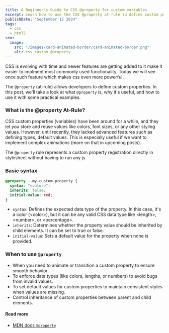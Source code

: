 ```yaml
---
title: A Beginner's Guide to CSS @property for custom variables
excerpt: Learn how to use the CSS @property at-rule to define custom properties.
publishDate: "September 15 2024"
tags:
  - css
  - html5
seo:
  image:
    src: "/images/card-animated-border/card-animated-border.png"
    alt: css custom @property
---
```


CSS is evolving with time and newer features are getting added to it make it easier to implment most commonly used functionality. Today we will see once such feature which makes css even more powerful.

The `@property` (at-rule) allows developers to define custom properties. In this post, we'll take a look at what `@property` is, why it's useful, and how to use it with some practical examples.

### What is the @property At-Rule?

CSS custom properties (variables) have been around for a while, and they let you store and reuse values like colors, font sizes, or any other styling values. However, until recently, they lacked advanced features such as defining types, default values. This is especially useful if we want to implement complex animations (more on that in upcoming posts).

The `@property` rule represents a custom property registration directly in stylesheet without having to run any js.

### Basic syntax

```css
@property --my-custom-property {
  syntax: "<color>";
  inherits: false;
  initial-value: red;
}
```

- `syntax`: Defines the expected data type of the property. In this case, it's a color (\<color\>), but it can be any valid CSS data type like \<length\>, \<number\>, or \<percentage\>.
- `inherits`: Determines whether the property value should be inherited by child elements. It can be set to true or false.
- `initial-value`: Sets a default value for the property when none is provided.

### When to use `@property`

- When you need to animate or transition a custom property to ensure smooth behavior.
- To enforce data types (like colors, lengths, or numbers) to avoid bugs from invalid values.
- To set default values for custom properties to maintain consistent styles when values are missing.
- Control inheritance of custom properties between parent and child elements.

#### Read more

- [MDN docs `@property`](https://developer.mozilla.org/en-US/docs/Web/CSS/@property)
